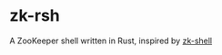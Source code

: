 # zk-rsh
A ZooKeeper shell written in Rust, inspired by [zk-shell](https://github.com/rgs1/zk_shell)
